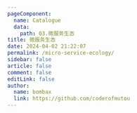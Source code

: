 ```yaml
---
pageComponent:
  name: Catalogue
  data:
    path: 03.微服务生态
title: 微服务生态
date: 2024-04-02 21:22:07
permalink: /micro-service-ecology/
sidebar: false
article: false
comment: false
editLink: false
author: 
  name: bombax
  link: https://github.com/coderofmutou
---
```

